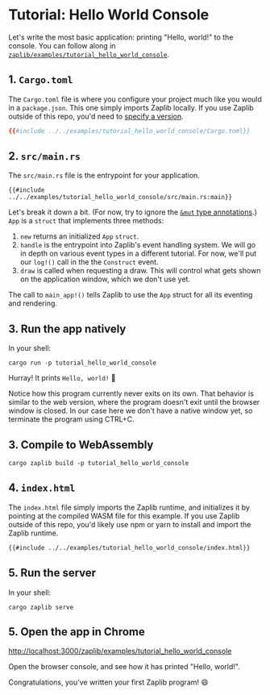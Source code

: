 # Tutorial: Hello World Console

Let's write the most basic application: printing "Hello, world!" to the console. You can follow along in [`zaplib/examples/tutorial_hello_world_console`](https://github.com/Zaplib/zaplib/tree/main/zaplib/examples/tutorial_hello_world_console).

## 1. `Cargo.toml`

The `Cargo.toml` file is where you configure your project much like you would in a `package.json`. This one simply imports Zaplib locally. If you use Zaplib outside of this repo, you'd need to [specify a version](./versioning.md).

```toml
{{#include ../../examples/tutorial_hello_world_console/Cargo.toml}}
```
## 2. `src/main.rs`

The `src/main.rs` file is the entrypoint for your application.

```rust,noplayground
{{#include ../../examples/tutorial_hello_world_console/src/main.rs:main}}
```

Let's break it down a bit. (For now, try to ignore the [`&mut` type annotations](./resources.html#ownership--borrowing).) `App` is a `struct` that implements three methods:

1. `new` returns an initialized `App` `struct`.
2. `handle` is the entrypoint into Zaplib's event handling system. We will go in depth on various event types in a different tutorial. For now, we'll put our `log!()` call in the the `Construct` event.
3. `draw` is called when requesting a draw. This will control what gets shown on the application window, which we don't use yet.

The call to `main_app!()` tells Zaplib to use the `App` struct for all its eventing and rendering.

## 3. Run the app natively

In your shell:

```
cargo run -p tutorial_hello_world_console
```

Hurray! It prints `Hello, world!` 🥳 

Notice how this program currently never exits on its own. That behavior is similar to the web version, where the program doesn't exit until the browser window is closed. In our case here we don't have a native window yet, so terminate the program using CTRL+C.

## 3. Compile to WebAssembly

```
cargo zaplib build -p tutorial_hello_world_console
```

## 4. `index.html`

The `index.html` file simply imports the Zaplib runtime, and initializes it by pointing at the compiled WASM file for this example. If you use Zaplib outside of this repo, you'd likely use npm or yarn to install and import the Zaplib runtime.

```html
{{#include ../../examples/tutorial_hello_world_console/index.html}}
```

## 5. Run the server

In your shell:

```
cargo zaplib serve
```
## 5. Open the app in Chrome

<a href="http://localhost:3000/zaplib/examples/tutorial_hello_world_console" target="_blank">http://localhost:3000/zaplib/examples/tutorial_hello_world_console</a>

Open the browser console, and see how it has printed "Hello, world!".

Congratulations, you've written your first Zaplib program! 😄
